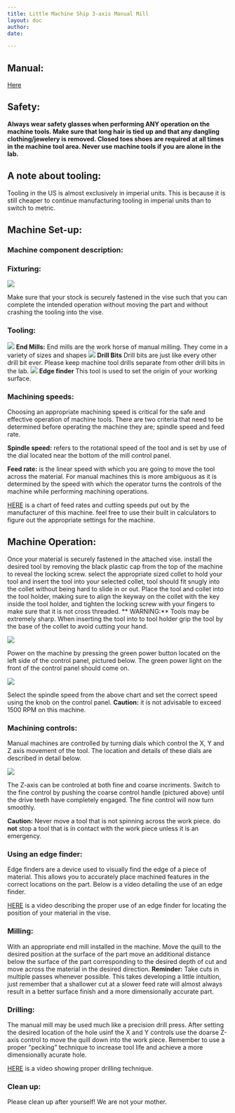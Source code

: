 ```yaml
---
title: Little Machine Ship 3-axis Manual Mill
layout: doc
author: 
date: 

---
```


## Manual:
[Here](http://littlemachineshop.com/gallery/ug/3900%20Mini%20Mill%20Users%20Guide.pdf)

## Safety:
**Always wear safety glasses when performing ANY operation on the machine tools. Make sure that long hair is tied up and that any dangling clothing/jewelery is removed. Closed toes shoes are required at all times in the machine tool area. Never use machine tools if you are alone in the lab.**
	
## A note about tooling:
Tooling in the US is almost exclusively in imperial units. This is because it is still cheaper to continue manufacturing tooling in imperial units than to switch to metric.
	
## Machine Set-up:
### Machine component description:
	
### Fixturing:
	
![](img/vise.jpg)

Make sure that your stock is securely fastened in the vise such that you can complete the intended operation without moving the part and without crashing the tooling into the vise.
### Tooling:
![](img/end_mill.jpg)
**End Mills:** End mills are the work horse of manual milling. They come in a variety of sizes and shapes 
![](img/drill_bits.jpg)
**Drill Bits** Drill bits are just like every other drill bit ever. Please keep machine tool drills separate from other drill bits in the lab.
![](img/edge_finder.jpg)
**Edge finder** This tool is used to set the origin of your working surface.

	
### Machining speeds:
	
Choosing an appropriate machining speed is critical for the safe and effective operation of machine tools. There are two criteria that need to be determined before operating the machine they are; spindle speed and feed rate.
	
**Spindle speed:** refers to the rotational speed of the tool and is set by use of the dial located near the bottom of the mill control panel.
	
**Feed rate:** is the linear speed with which you are going to move the tool across the material. For manual machines this is more ambiguous as it is determined by the speed with which the operator turns the controls of the machine while performing machining operations.
	
[HERE](https://littlemachineshop.com/reference/cuttingspeeds.php) is a chart of feed rates and cutting speeds put out by the manufacturer of this machine. feel free to use their built in calculators to figure out the appropriate settings for the machine.
	
## Machine Operation:

Once your material is securely fastened in the attached vise. install the desired tool by removing the black plastic cap from the top of the machine to reveal the locking screw. select the appropriate sized collet to hold your tool and insert the tool into your selected collet, tool should fit snugly into the collet without being hard to slide in or out. Place the tool and collet into the tool holder, making sure to align the keyway on the collet with the key inside the tool holder, and tighten the locking screw with your fingers to make sure that it is not cross threaded.
** WARNING:** Tools may be extremely sharp. When inserting the tool into to tool holder grip the tool by the base of the collet to avoid cutting your hand.
	
![](img/insert.jpg)
	
Power on the machine by pressing the green power button located on the left side of the control panel, pictured below. The green power light on the front of the control panel should come on.
	
![](img/control.jpg)
	
Select the spindle speed from the above chart and set the correct speed using the knob on the control panel.
**Caution:** it is not advisable to exceed 1500 RPM on this machine.

### Machining controls:
	
Manual machines are controlled by turning dials which control the X, Y and Z axis movement of the tool. The location and details of these dials are described in detail below.
	
![](img/label.PNG)
	
The Z-axis can be controled at both fine and coarse incriments. Switch to the fine control by pushing the coarse control handle (pictured above) until the drive teeth have completely engaged. The fine control will now turn smoothly.
	
**Caution:** Never move a tool that is not spinning across the work piece. do **not** stop a tool that is in contact with the work piece unless it is an emergency.
	
### Using an edge finder:

Edge finders are a device used to visually find the edge of a piece of material. This allows you to accurately place machined features in the correct locations on the part. Below is a video detailing the use of an edge finder.
	
[HERE](https://www.youtube.com/watch?v=5_qiPE5z7SE) is a video describing the proper use of an edge finder for locating the position of your material in the vise.
	
### Milling:

With an appropriate end mill installed in the machine. Move the quill to the desired position at the surface of the part move an additional distance below the surface of the part corresponding to the desired depth of cut and move across the material in the desired direction.
**Reminder:** Take cuts in multiple passes whenever possible. This takes developing a little intuition, just remember that a shallower cut at a slower feed rate will almost always result in a better surface finish and a more dimensionally accurate part.
	
### Drilling:

The manual mill may be used much like a precision drill press. After setting the desired location of the hole usinf the X and Y controls use the doarse Z-axis control to move the quill down into the work piece. Remember to use a proper "pecking" technique to increase tool life and achieve a more dimensionally acurate hole.
	
[HERE](https://www.youtube.com/watch?v=fdRCeTeAOpA) is a video showing proper drilling technique.

### Clean up:

Please clean up after yourself! We are not your mother.
